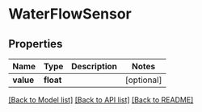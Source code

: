 # WaterFlowSensor

## Properties
Name | Type | Description | Notes
------------ | ------------- | ------------- | -------------
**value** | **float** |  | [optional] 

[[Back to Model list]](../README.md#documentation-for-models) [[Back to API list]](../README.md#documentation-for-api-endpoints) [[Back to README]](../README.md)


